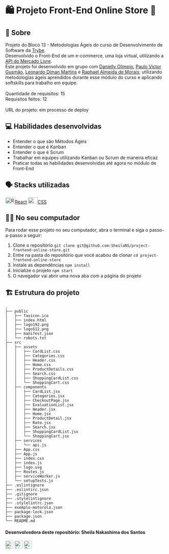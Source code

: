 # :shopping: Projeto Front-End Online Store :handbag:

## :page_facing_up: Sobre

Projeto do Bloco 13 - Metodologias Ágeis do curso de Desenvolvimento de Software da [Trybe](https://www.betrybe.com).<br>
Desenvolvido o Front-End de um e-commerce, uma loja virtual, utilizando a [API do Mercado Livre](https://developers.mercadolivre.com.br/pt_br/api-docs-pt-br).<br>
Este projeto foi desenvolvido em grupo com [Danielly Olimpio](https://github.com/daniolimpiof), [Paulo Victor Gusmão](https://github.com/PVGusmao),  [Leonardo Diman Martins](https://github.com/leodiman182) e [
Raphael Almeida de Morais](https://github.com/raphaelmoraisdevmg); utilizando metodologias ágeis aprendidos durante esse módulo do curso e aplicando softskills para trabalho em equipe.<br><br>
Quantidade de requisitos: 15<br>
Requisitos feitos: 12<br><br>
URL do projeto: em processo de deploy

## :computer: Habilidades desenvolvidas

- Entender o que são Métodos Ágeis
- Entender o que é Kanban
- Entender o que é Scrum
- Trabalhar em equipes utilizando Kanban ou Scrum de maneira eficaz
- Praticar todas as habilidades desenvolvidas até agora no módulo de Front-End

## :speaking_head: Stacks utilizadas
<div align="left">
  <a href="https://reactjs.org/"><img alt="React.Js icon" height="20px" width="30px" src="https://cdn.jsdelivr.net/gh/devicons/devicon/icons/react/react-original.svg" />React</a>
  <a href="https://developer.ozilla.org/pt-BR/docs/Web/CSS" title="CSS3"><img alt="CSS3 icon" height="20px" width="30px" src="https://cdn.jsdelivr.net/gh/devicons/devicon/icons/css3/css3-original.svg" />CSS</a>
</div>

## :woman_technologist: No seu computador
Para rodar esse projeto no seu computador, abra o terminal e siga o passo-a-passo a seguir:

1. Clone o repositório `git clone git@github.com:SheilaNS/project-frontend-online-store.git`
2. Entre na pasta do repositório que você acabou de clonar `cd project-frontend-online-store`
3. Instale as dependências `npm install`
4. Inicialize o projeto `npm start`
5. O navegador vai abrir uma nova aba com a página do projeto 

## :building_construction: Estrutura do projeto
```
.
├── public
│   ├── favicon.ico
│   ├── index.html
│   ├── logo192.png
│   ├── logo512.png
│   ├── manifest.json
│   └── robots.txt
├── src
│   ├── assets
│   │   ├── CardList.css
│   │   ├── Categories.css
│   │   ├── Header.css
│   │   ├── Home.css
│   │   ├── ProductDetails.css
│   │   ├── Search.css
│   │   ├── ShoppingCardList.css
│   │   └── ShoppingCart.css
│   ├── components
│   │   ├── CardList.jsx
│   │   ├── Categories.jsx
│   │   ├── CheckoutPage.jsx
│   │   ├── EvaluationList.jsx
│   │   ├── Header.jsx
│   │   ├── Home.jsx
│   │   ├── ProductDetail.jsx
│   │   ├── Rate.jsx
│   │   ├── Search.jsx
│   │   ├── ShoppingCardList.jsx
│   │   └── ShoppingCart.jsx
│   ├── services
│   │   └── api.js
│   ├── App.css
│   ├── App.js
│   ├── index.css
│   ├── index.js
│   ├── logo.svg
│   ├── Routes.js
│   ├── serviceWorker.js
│   └── setupTests.js
├── .eslintignore
├── .eslintirc.json
├── .gitignore
├── .stylelintignore
├── .stylelintrc.json
├── exemplo-motorola.json
├── package-lock.json
├── package.json
└── README.md
 ```

 #### Desenvolvedora deste repositório: Sheila Nakashima dos Santos
<a href="https://wa.me/+5511995985416?text=Sheila%20Dev" target="_blank" rel="external"><img src="https://img.shields.io/badge/WhatsApp-25D366?style=for-the-badge&logo=whatsapp&logoColor=white" alt="WhatsApp" height="25px" /></a>
<a href="https://www.linkedin.com/in/sheila-nakashima-dos-santos/" target="_blank" rel="external"><img src="https://img.shields.io/badge/LinkedIn-0077B5?style=for-the-badge&logo=linkedin&logoColor=white" alt="LinkedIn" height="25px"></a>
<a href="mailto:shei.nsantos@gmail.com" target="_blank" rel="external"><img src="https://img.shields.io/badge/Gmail-D14836?style=for-the-badge&logo=gmail&logoColor=white" alt="Gmail" height="25px"></a>
